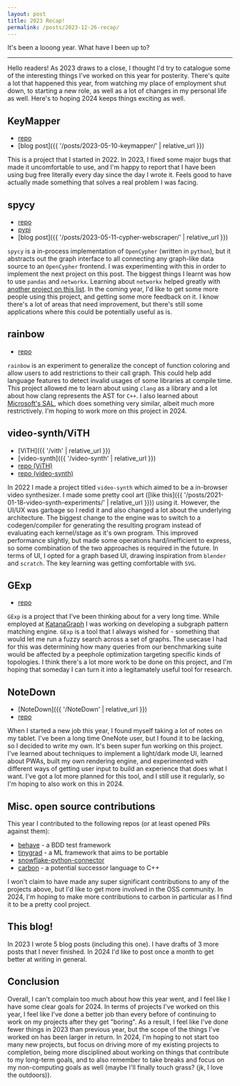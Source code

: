 ```yaml
---
layout: post
title: 2023 Recap!
permalink: /posts/2023-12-26-recap/
---
```


It's been a looong year. What have I been up to?

---

Hello readers! As 2023 draws to a close, I thought I'd try to catalogue some of
the interesting things I've worked on this year for posterity. There's quite a
lot that happened this year, from watching my place of employment shut down, to
starting a new role, as well as a lot of changes in my personal life as well.
Here's to hoping 2024 keeps things exciting as well.

## KeyMapper

+ [repo](https://github.com/aneeshdurg/KeyMapper)
+ [blog post]({{ '/posts/2023-05-10-keymapper/' | relative_url }})

This is a project that I started in 2022. In 2023, I fixed some major bugs that
made it uncomfortable to use, and I'm happy to report that I have been using bug
free literally every day since the day I wrote it. Feels good to have actually
made something that solves a real problem I was facing.

## spycy

+ [repo](https://github.com/aneeshdurg/spycy)
+ [pypi](https://pypi.org/project/spycy-aneeshdurg/)
+ [blog post]({{ '/posts/2023-05-11-cypher-webscraper/' | relative_url }})

`spycy` is a in-process implementation of `OpenCypher` (written in `python`), but it
abstracts out the graph interface to all connecting any graph-like data source
to an `OpenCypher` frontend. I was experimenting with this in order to implement
the next project on this post. The biggest things I learnt was how to use
`pandas` and `networkx`. Learning about `networkx` helped greatly with [another
project on this list](#gexp). In the coming year, I'd like to get some more
people using this project, and getting some more feedback on it. I know there's
a lot of areas that need improvement, but there's still some applications where
this could be potentially useful as is.


## rainbow

+ [repo](https://github.com/aneeshdurg/rainbow)

`rainbow` is an experiment to generalize the concept of function coloring and
allow users to add restrictions to their call graph. This could help add
language features to detect invalid usages of some libraries at compile time.
This project allowed me to learn about using `clang` as a library and a lot
about how clang represents the AST for `C++`. I also learned about [Microsoft's
SAL](https://learn.microsoft.com/en-us/cpp/code-quality/annotating-locking-behavior?view=msvc-170),
which does something very similar, albeit much more restrictively. I'm hoping to
work more on this project in 2024.


## video-synth/ViTH

+ [ViTH]({{ '/vith' | relative_url }})
+ [video-synth]({{ '/video-synth' | relative_url }})
+ [repo (ViTH)](https://github.com/aneeshdurg/vith)
+ [repo (video-synth)](https://github.com/aneeshdurg/video-synth)

In 2022 I made a project titled `video-synth` which aimed to be a in-browser
video synthesizer. I made some pretty cool art ([like this]({{ '/posts/2021-01-18-video-synth-experiments/' | relative_url }}))
using it. However, the UI/UX was garbage so I redid it and also changed a lot
about the underlying architecture. The biggest change to the engine was to
switch to a codegen/compiler for generating the resulting program instead of
evaluating each kernel/stage as it's own program. This improved performance
slightly, but made some operations hard/inefficient to express, so some
combination of the two approaches is required in the future. In terms of UI, I
opted for a graph based UI, drawing inspiration from `blender` and `scratch`.
The key learning was getting comfortable with `SVG`.

## GExp

+ [repo](https://github.com/aneeshdurg/gexp)

`GExp` is a project that I've been thinking about for a very long time. While
employed at [KatanaGraph](https://web.archive.org/web/20231223194833/https://katanagraph.ai/)
I was working on developing a subgraph pattern matching engine. `GExp` is a tool
that I always wished for - something that would let me run a fuzzy search across
a set of graphs. The usecase I had for this was determining how many queries
from our benchmarking suite would be affected by a peephole optimization
targeting specific kinds of topologies. I think there's a lot more work to be
done on this project, and I'm hoping that someday I can turn it into a
legitamately useful tool for research.

## NoteDown

+ [NoteDown]({{ '/NoteDown' | relative_url }})
+ [repo](https://github.com/aneeshdurg/NoteDown)

When I started a new job this year, I found myself taking a lot of notes on my
tablet. I've been a long time OneNote user, but I found it to be lacking, so I
decided to write my own. It's been super fun working on this project. I've
learned about techniques to implement a light/dark mode UI, learned about PWAs,
built my own rendering engine, and experimented with different ways of getting
user input to build an experience that does what I want. I've got a lot more
planned for this tool, and I still use it regularly, so I'm hoping to also work
on this in 2024.

## Misc. open source contributions

This year I contributed to the following repos (or at least opened PRs against
them):

+ [behave](https://github.com/behave/behave/pull/1097) - a BDD test framework
+ [tinygrad](https://github.com/tinygrad/tinygrad/pull/800) - a ML framework that aims to be portable
+ [snowflake-python-connector](https://github.com/snowflakedb/snowflake-connector-python/pull/1753)
+ [carbon](https://github.com/carbon-language/carbon-lang/pull/3411) - a potential successor language to C++

I won't claim to have made any super significant contributions to any of the
projects above, but I'd like to get more involved in the OSS community. In 2024,
I'm hoping to make more contributions to carbon in particular as I find it to be
a pretty cool project.


## This blog!

In 2023 I wrote 5 blog posts (including this one). I have drafts of 3 more posts
that I never finished. In 2024 I'd like to post once a month to get better at
writing in general.

## Conclusion

Overall, I can't complain too much about how this year went, and I feel like I
have some clear goals for 2024. In terms of projects I've worked on this year, I
feel like I've done a better job than every before of continuing to work on my
projects after they get "boring". As a result, I feel like I've done fewer
things in 2023 than previous year, but the scope of the things I've worked on
has been larger in return. In 2024, I'm hoping to not start too many new
projects, but focus on driving more of my existing projects to completion, being
more disciplined about working on things that contribute to my long-term goals,
and to also remember to take breaks and focus on my non-computing goals as well
(maybe I'll finally touch grass? (jk, I love the outdoors)).
